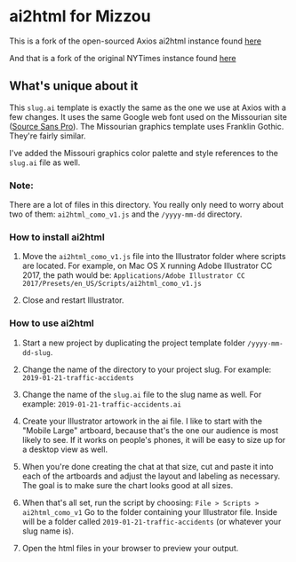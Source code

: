 # ai2html for Mizzou

This is a fork of the open-sourced Axios ai2html instance found [here](https://github.com/axioscode/ai2html)

And that is a fork of the original NYTimes instance found [here](http://ai2html.org)

## What's unique about it

This `slug.ai` template is exactly the same as the one we use at Axios with a few changes. It uses the same Google web font used on the Missourian site ([Source Sans Pro](https://fonts.google.com/specimen/Source+Sans+Pro?selection.family=Source+Sans+Pro)). The Missourian graphics template uses Franklin Gothic. They're fairly similar.

I've added the Missouri graphics color palette and style references to the `slug.ai` file as well.

### Note:

There are a lot of files in this directory. You really only need to worry about two of them: `ai2html_como_v1.js` and the `/yyyy-mm-dd` directory.

### How to install ai2html

1. Move the `ai2html_como_v1.js` file into the Illustrator folder where scripts are located.
For example, on Mac OS X running Adobe Illustrator CC 2017, the path would be:
```Applications⁩/Adobe Illustrator CC 2017⁩/Presets⁩/en_US⁩/Scripts/ai2html_como_v1.js```

2. Close and restart Illustrator.

### How to use ai2html

1. Start a new project by duplicating the project template folder `/yyyy-mm-dd-slug`.

2. Change the name of the directory to your project slug. For example: `2019-01-21-traffic-accidents`

3. Change the name of the `slug.ai` file to the slug name as well. For example: `2019-01-21-traffic-accidents.ai`

4. Create your Illustrator artowork in the ai file. I like to start with the "Mobile Large" artboard, because that's the one our audience is most likely to see. If it works on people's phones, it will be easy to size up for a desktop view as well.

5. When you're done creating the chat at that size, cut and paste it into each of the artboards and adjust the layout and labeling as necessary. The goal is to make sure the chart looks good at all sizes.

6. When that's all set, run the script by choosing: `File > Scripts > ai2html_como_v1`
Go to the folder containing your Illustrator file. Inside will be a folder called `2019-01-21-traffic-accidents` (or whatever your slug name is).

7. Open the html files in your browser to preview your output.
